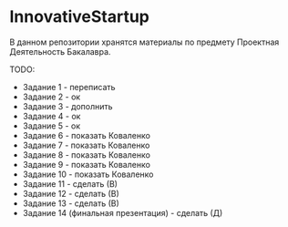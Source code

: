 # InnovativeStartup

В данном репозитории хранятся материалы по предмету Проектная Деятельность Бакалавра.

TODO:
* Задание 1 - переписать
* Задание 2 - ок
* Задание 3 - дополнить
* Задание 4 - ок
* Задание 5 - ок
* Задание 6 - показать Коваленко
* Задание 7 - показать Коваленко
* Задание 8 - показать Коваленко
* Задание 9 - показать Коваленко
* Задание 10 - показать Коваленко
* Задание 11 - сделать (В)
* Задание 12 - сделать (В)
* Задание 13 - сделать (В)
* Задание 14 (финальная презентация) - сделать (Д)
